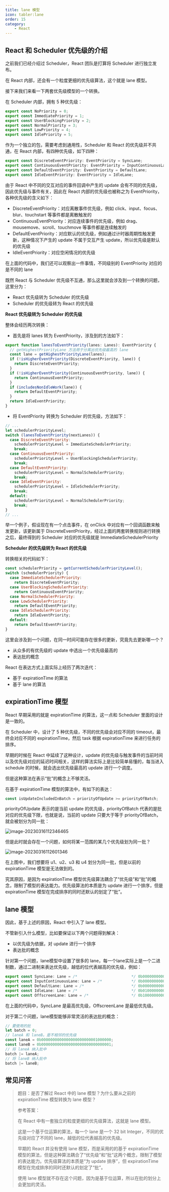 ```yaml
---
title: lane 模型
icon: tabler:lane
order: 15
category:
    - React
---
```


## React 和 Scheduler 优先级的介绍

之前我们已经介绍过 Scheduler，React 团队是打算将 Scheduler 进行独立发布。

在 React 内部，还会有一个粒度更细的优先级算法，这个就是 lane 模型。

接下来我们来看一下两套优先级模型的一个转换。



在 Scheduler 内部，拥有 5 种优先级：

```js
export const NoPriority = 0;
export const ImmediatePriority = 1;
export const UserBlockingPriority = 2;
export const NormalPriority = 3;
export const LowPriority = 4;
export const IdlePriority = 5;
```

作为一个独立的包，需要考虑到通用性，Scheduler 和 React 的优先级并不共通，在 React 内部，有四种优先级，如下四种：

```js
export const DiscreteEventPriority: EventPriority = SyncLane;
export const ContinuousEventPriority: EventPriority = InputContinuousLane;
export const DefaultEventPriority: EventPriority = DefaultLane;
export const IdleEventPriority: EventPriority = IdleLane;
```

由于 React 中不同的交互对应的事件回调中产生的 update 会有不同的优先级，因此优先级与事件有关，因此在 React 内部的优先级也被称之为 EventPriority，各种优先级的含义如下：

- DiscreteEventPriority：对应离散事件优先级，例如 click、input、focus、blur、touchstart 等事件都是离散触发的
- ContinuousEventPriority：对应连续事件的优先级，例如 drag、mousemove、scroll、touchmove 等事件都是连续触发的
- DefaultEventPriority：对应默认的优先级，例如通过计时器周期性触发更新，这种情况下产生的 update 不属于交互产生 update，所以优先级是默认的优先级
- IdleEventPriority：对应空闲情况的优先级

在上面的代码中，我们还可以观察出一件事情，不同级别的 EventPriority 对应的是不同的 lane



既然 React 与 Scheduler 优先级不互通，那么这里就会涉及到一个转换的问题，这里分为：

- React 优先级转为 Scheduler 的优先级
- Scheduler 的优先级转为 React 的优先级



**React 优先级转为 Scheduler 的优先级**

整体会经历两次转换：

- 首先是将 lanes 转为 EventPriority，涉及到的方法如下：

```js
export function lanesToEventPriority(lanes: Lanes): EventPriority {
  // getHighestPriorityLane 方法用于分离出优先级最高的 lane
  const lane = getHighestPriorityLane(lanes);
  if (!isHigherEventPriority(DiscreteEventPriority, lane)) {
    return DiscreteEventPriority;
  }
  if (!isHigherEventPriority(ContinuousEventPriority, lane)) {
    return ContinuousEventPriority;
  }
  if (includesNonIdleWork(lane)) {
    return DefaultEventPriority;
  }
  return IdleEventPriority;
}
```

- 将 EventPriority 转换为 Scheduler 的优先级，方法如下：

```js
// ...
let schedulerPriorityLevel;
switch (lanesToEventPriority(nextLanes)) {
  case DiscreteEventPriority:
    schedulerPriorityLevel = ImmediateSchedulerPriority;
    break;
  case ContinuousEventPriority:
    schedulerPriorityLevel = UserBlockingSchedulerPriority;
    break;
  case DefaultEventPriority:
    schedulerPriorityLevel = NormalSchedulerPriority;
    break;
  case IdleEventPriority:
    schedulerPriorityLevel = IdleSchedulerPriority;
    break;
  default:
    schedulerPriorityLevel = NormalSchedulerPriority;
    break;
}
// ...
```

举一个例子，假设现在有一个点击事件，在 onClick 中对应有一个回调函数来触发更新，该更新属于 DiscreteEventPriority，经过上面的两套转换规则进行转换之后，最终得到的 Scheduler 对应的优先级就是 ImmediateSchedulerPriority



**Scheduler 的优先级转为 React 的优先级**

转换相关的代码如下：

```js
const schedulerPriority = getCurrentSchedulerPriorityLevel();
switch (schedulerPriority) {
  case ImmediateSchedulerPriority:
    return DiscreteEventPriority;
  case UserBlockingSchedulerPriority:
    return ContinuousEventPriority;
  case NormalSchedulerPriority:
  case LowSchedulerPriority:
    return DefaultEventPriority;
  case IdleSchedulerPriority:
    return IdleEventPriority;
  default:
    return DefaultEventPriority;
}
```



这里会涉及到一个问题，在同一时间可能存在很多的更新，究竟先去更新哪一个？

- 从众多的有优先级的 update 中选出一个优先级最高的
- 表达批的概念

React 在表达方式上面实际上经历了两次迭代：

- 基于 expirationTime 的算法
- 基于 lane 的算法



## expirationTime 模型

React 早期采用的就是 expirationTime 的算法，这一点和 Scheduler 里面的设计是一致的。

在 Scheduler 中，设计了 5 种优先级，不同的优先级会对应不同的 timeout，最终会对应不同的 expirationTime，然后 task 根据 expirationTime 来进行任务的排序。

早期的时候在 React 中延续了这种设计，update 的优先级与触发事件的当前时间以及优先级对应的延迟时间相关，这样的算法实际上是比较简单易懂的，每当进入 schedule 的时候，就会选出优先级最高的 update 进行一个调度。

但是这种算法在表示“批”的概念上不够灵活。

在基于 expirationTime 模型的算法中，有如下的表达：

```js
const isUpdateIncludedInBatch = priorityOfUpdate >= priorityOfBatch;
```

priorityOfUpdate 表示的是当前 update 的优先级，priorityOfBatch 代表的是批对应的优先级下限，也就是说，当前的 update 只要大于等于 priorityOfBatch，就会被划分为同一批：

![image-20230316112346465](../../../../.vuepress/public/assets/images/coding-more/react/advance/lane/2023-03-16-032346.png)

但是此时就会存在一个问题，如何将某一范围的某几个优先级划为同一批？

![image-20230316112601346](../../../../.vuepress/public/assets/images/coding-more/react/advance/lane/2023-03-16-032601.png)

在上图中，我们想要将 u1、u2、u3 和 u4 划分为同一批，但是以前的 expirationTime 模型是无法做到的。

究其原因，是因为 expirationTime 模型优先级算法耦合了“优先级”和“批”的概念，限制了模型的表达能力。优先级算法的本质是为 update 进行一个排序，但是 expirationTime 模型在完成排序的同时还默认的划定了“批”。



## lane 模型

因此，基于上述的原因，React 中引入了 lane 模型。

不管新引入什么模型，比如要保证以下两个问题得到解决：

- 以优先级为依据，对 update 进行一个排序
- 表达批的概念



针对第一个问题，lane模型中设置了很多的 lane，每一个lane实际上是一个二进制数，通过二进制来表达优先级，越低的位代表越高的优先级，例如：

```js
export const SyncLane: Lane = /*                        */ 0b0000000000000000000000000000001;
export const InputContinuousLane: Lane = /*             */ 0b0000000000000000000000000000100;
export const DefaultLane: Lane = /*                     */ 0b0000000000000000000000000010000;
export const IdleLane: Lane = /*                        */ 0b0100000000000000000000000000000;
export const OffscreenLane: Lane = /*                   */ 0b1000000000000000000000000000000;
```

在上面的代码中，SyncLane 是最高优先级，OffscreenLane 是最低优先级。



对于第二个问题，lane模型能够非常灵活的表达批的概念：

```js
// 要使用的批
let batch = 0;
// laneA 和 laneB。是不相邻的优先级
const laneA = 0b0000000000000000000000001000000;
const laneB = 0b0000000000000000000000000000001;
// 将 laneA 纳入批中
batch |= laneA;
// 将 laneB 纳入批中
batch |= laneB;
```



## 常见问答

> 题目：是否了解过 React 中的 lane 模型？为什么要从之前的 expirationTime 模型转换为 lane 模型？
>
> 参考答案：
>
> 在 React 中有一套独立的粒度更细的优先级算法，这就是 lane 模型。
>
> 这是一个基于位运算的算法，每一个 lane 是一个 32 bit Integer，不同的优先级对应了不同的 lane，越低的位代表越高的优先级。
>
> 早期的 React 并没有使用 lane 模型，而是采用的的基于 expirationTime 模型的算法，但是这种算法耦合了“优先级”和“批”这两个概念，限制了模型的表达能力。优先级算法的本质是“为 update 排序”，但 expirationTime 模型在完成排序的同时还默认的划定了“批”。
>
> 使用 lane 模型就不存在这个问题，因为是基于位运算，所以在批的划分上会更加的灵活。
